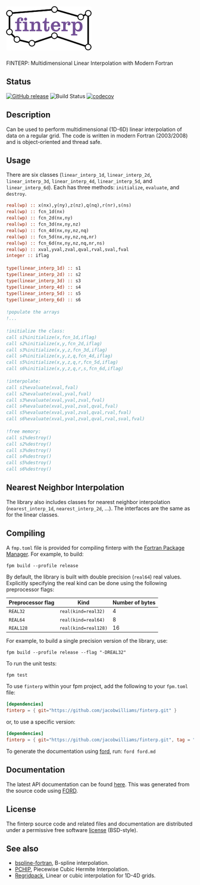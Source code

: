 ![finterp](media/logo.png)
============

FINTERP: Multidimensional Linear Interpolation with Modern Fortran

## Status

[![GitHub release](https://img.shields.io/github/release/jacobwilliams/finterp.svg?style=plastic)](https://github.com/jacobwilliams/finterp/releases/latest)
![Build Status](https://github.com/jacobwilliams/finterp/actions/workflows/CI.yml/badge.svg?branch=master)
[![codecov](https://codecov.io/gh/jacobwilliams/finterp/branch/master/graph/badge.svg?token=BHtd51oUTE)](https://codecov.io/gh/jacobwilliams/finterp)

## Description

Can be used to perform multidimensional (1D-6D) linear interpolation of data on a regular grid. The code is written in modern Fortran (2003/2008) and is object-oriented and thread safe.

## Usage

There are six classes (`linear_interp_1d`, `linear_interp_2d`, `linear_interp_3d`, `linear_interp_4d`, `linear_interp_5d`, and `linear_interp_6d`). Each has three methods: `initialize`, `evaluate`, and `destroy`.

```fortran
real(wp) :: x(nx),y(ny),z(nz),q(nq),r(nr),s(ns)
real(wp) :: fcn_1d(nx)
real(wp) :: fcn_2d(nx,ny)
real(wp) :: fcn_3d(nx,ny,nz)
real(wp) :: fcn_4d(nx,ny,nz,nq)
real(wp) :: fcn_5d(nx,ny,nz,nq,nr)
real(wp) :: fcn_6d(nx,ny,nz,nq,nr,ns)
real(wp) :: xval,yval,zval,qval,rval,sval,fval
integer :: iflag

type(linear_interp_1d) :: s1
type(linear_interp_2d) :: s2
type(linear_interp_3d) :: s3
type(linear_interp_4d) :: s4
type(linear_interp_5d) :: s5
type(linear_interp_6d) :: s6

!populate the arrays
!...

!initialize the class:
call s1%initialize(x,fcn_1d,iflag)
call s2%initialize(x,y,fcn_2d,iflag)
call s3%initialize(x,y,z,fcn_3d,iflag)
call s4%initialize(x,y,z,q,fcn_4d,iflag)
call s5%initialize(x,y,z,q,r,fcn_5d,iflag)
call s6%initialize(x,y,z,q,r,s,fcn_6d,iflag)

!interpolate:
call s1%evaluate(xval,fval)
call s2%evaluate(xval,yval,fval)
call s3%evaluate(xval,yval,zval,fval)
call s4%evaluate(xval,yval,zval,qval,fval)
call s5%evaluate(xval,yval,zval,qval,rval,fval)
call s6%evaluate(xval,yval,zval,qval,rval,sval,fval)

!free memory:
call s1%destroy()
call s2%destroy()
call s3%destroy()
call s4%destroy()
call s5%destroy()
call s6%destroy()
```

## Nearest Neighbor Interpolation

The library also includes classes for nearest neighbor interpolation (`nearest_interp_1d`, `nearest_interp_2d`, ...). The interfaces are the same as for the linear classes.

## Compiling

A `fmp.toml` file is provided for compiling finterp with the [Fortran Package Manager](https://github.com/fortran-lang/fpm). For example, to build:

```
fpm build --profile release
```

By default, the library is built with double precision (`real64`) real values. Explicitly specifying the real kind can be done using the following preprocessor flags:

Preprocessor flag | Kind  | Number of bytes
----------------- | ----- | ---------------
`REAL32`  | `real(kind=real32)`  | 4
`REAL64`  | `real(kind=real64)`  | 8
`REAL128` | `real(kind=real128)` | 16

For example, to build a single precision version of the library, use:

```
fpm build --profile release --flag "-DREAL32"
```

To run the unit tests:

```
fpm test
```

To use `finterp` within your fpm project, add the following to your `fpm.toml` file:
```toml
[dependencies]
finterp = { git="https://github.com/jacobwilliams/finterp.git" }
```

or, to use a specific version:
```toml
[dependencies]
finterp = { git="https://github.com/jacobwilliams/finterp.git", tag = "1.3.0"  }
```

To generate the documentation using [ford](https://github.com/Fortran-FOSS-Programmers/ford), run: ```ford ford.md```

## Documentation

The latest API documentation can be found [here](https://jacobwilliams.github.io/finterp/). This was generated from the source code using [FORD](https://github.com/Fortran-FOSS-Programmers/ford).

## License

The finterp source code and related files and documentation are distributed under a permissive free software [license](https://github.com/jacobwilliams/finterp/blob/master/LICENSE) (BSD-style).

## See also

 * [bspline-fortran](https://github.com/jacobwilliams/bspline-fortran), B-spline interpolation.
 * [PCHIP](https://github.com/jacobwilliams/PCHIP), Piecewise Cubic Hermite Interpolation.
 * [Regridpack](https://github.com/jacobwilliams/regridpack), Linear or cubic interpolation for 1D-4D grids.